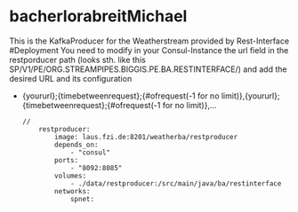 # bacherlorabreitMichael
This is the KafkaProducer for the Weatherstream provided by Rest-Interface
#Deployment
You need to modify in your Consul-Instance the url field in the restporducer path (looks sth. like this SP/V1/PE/ORG.STREAMPIPES.BIGGIS.PE.BA.RESTINTERFACE/) and add the desired URL and its configuration 

* 	{yoururl};{timebetweenrequest};{#ofrequest(-1 for no limit)},{yoururl};{timebetweenrequest};{#ofrequest(-1 for no limit)},...

		//
			restproducer:
				image: laus.fzi.de:8201/weatherba/restproducer
				depends_on:
					- "consul"
				ports:
					- "8092:8085"
				volumes:
					- ./data/restproducer:/src/main/java/ba/restinterface
				networks:
					spnet:
